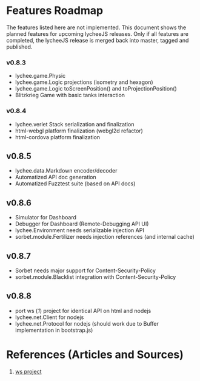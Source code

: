 
# Features Roadmap

The features listed here are not implemented.
This document shows the planned features for upcoming lycheeJS releases.
Only if all features are completed, the lycheeJS release is merged
back into master, tagged and published.

### v0.8.3

- lychee.game.Physic
- lychee.game.Logic projections (isometry and hexagon)
- lychee.game.Logic toScreenPosition() and toProjectionPosition()
- Blitzkrieg Game with basic tanks interaction

### v0.8.4

- lychee.verlet Stack serialization and finalization
- html-webgl platform finalization (webgl2d refactor)
- html-cordova platform finalization

## v0.8.5

- lychee.data.Markdown encoder/decoder
- Automatized API doc generation
- Automatized Fuzztest suite (based on API docs)

## v0.8.6

- Simulator for Dashboard
- Debugger for Dashboard (Remote-Debugging API UI)
- lychee.Environment needs serializable injection API
- sorbet.module.Fertilizer needs injection references (and internal cache)

## v0.8.7

- Sorbet needs major support for Content-Security-Policy
- sorbet.module.Blacklist integration with Content-Security-Policy

## v0.8.8

- port ws (*1*) project for identical API on html and nodejs
- lychee.net.Client for nodejs
- lychee.net.Protocol for nodejs (should work due to Buffer implementation in bootstrap.js)


# References (Articles and Sources)

1. [ws project](https://github.com/einaros/ws)

